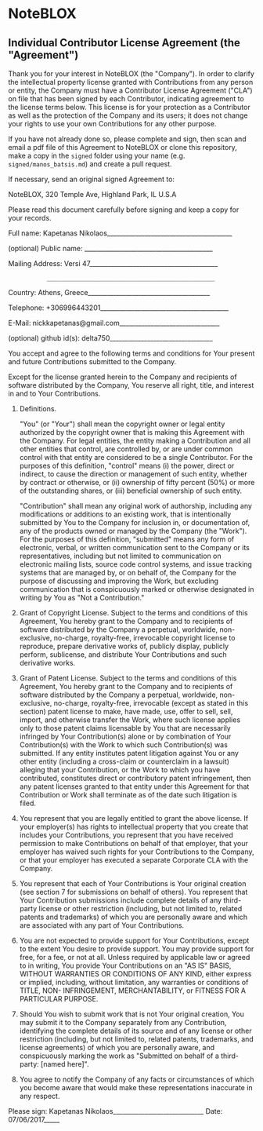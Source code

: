 
# NoteBLOX

## Individual Contributor License Agreement (the "Agreement")

Thank you for your interest in NoteBLOX (the "Company"). 
In order to clarify the intellectual property license
granted with Contributions from any person or entity, the Company
must have a Contributor License Agreement ("CLA") on file that has
been signed by each Contributor, indicating agreement to the license
terms below. This license is for your protection as a Contributor as
well as the protection of the Company and its users; it does not
change your rights to use your own Contributions for any other purpose.

If you have not already done so, please complete and sign, then scan
and email a pdf file of this Agreement to NoteBLOX or clone this 
repository, make a copy in the `signed` folder using your name 
(e.g. `signed/manos_batsis.md`) and create a pull request.

If necessary, send an original signed Agreement to:

NoteBLOX, 
320 Temple Ave, 
Highland Park, 
IL U.S.A

Please read this document carefully before signing and keep a copy 
for your records.

Full name: Kapetanas Nikolaos________________________________________

(optional) Public name: _________________________________________

Mailing Address: Versi 47_________________________________________

               ________________________________________________

Country:   Athens, Greece_______________________________________

Telephone: +306996443201_________________________________________

E-Mail:    nickkapetanas@gmail.com________________________________

(optional) github id(s): delta750_________________________________


You accept and agree to the following terms and conditions for Your
present and future Contributions submitted to the Company.

Except for the license granted herein to the Company and recipients 
of software distributed by the Company, You reserve all right, 
title, and interest in and to Your Contributions.

1. Definitions.

   "You" (or "Your") shall mean the copyright owner or legal entity
   authorized by the copyright owner that is making this Agreement
   with the Company. For legal entities, the entity making a
   Contribution and all other entities that control, are controlled
   by, or are under common control with that entity are considered to
   be a single Contributor. For the purposes of this definition,
   "control" means (i) the power, direct or indirect, to cause the
   direction or management of such entity, whether by contract or
   otherwise, or (ii) ownership of fifty percent (50%) or more of the
   outstanding shares, or (iii) beneficial ownership of such entity.

   "Contribution" shall mean any original work of authorship,
   including any modifications or additions to an existing work, that
   is intentionally submitted by You to the Company for inclusion
   in, or documentation of, any of the products owned or managed by
   the Company (the "Work"). For the purposes of this definition,
   "submitted" means any form of electronic, verbal, or written
   communication sent to the Company or its representatives,
   including but not limited to communication on electronic mailing
   lists, source code control systems, and issue tracking systems that
   are managed by, or on behalf of, the Company for the purpose of
   discussing and improving the Work, but excluding communication that
   is conspicuously marked or otherwise designated in writing by You
   as "Not a Contribution."

2. Grant of Copyright License. Subject to the terms and conditions of
   this Agreement, You hereby grant to the Company and to
   recipients of software distributed by the Company a perpetual,
   worldwide, non-exclusive, no-charge, royalty-free, irrevocable
   copyright license to reproduce, prepare derivative works of,
   publicly display, publicly perform, sublicense, and distribute Your
   Contributions and such derivative works.

3. Grant of Patent License. Subject to the terms and conditions of
   this Agreement, You hereby grant to the Company and to
   recipients of software distributed by the Company a perpetual,
   worldwide, non-exclusive, no-charge, royalty-free, irrevocable
   (except as stated in this section) patent license to make, have
   made, use, offer to sell, sell, import, and otherwise transfer the
   Work, where such license applies only to those patent claims
   licensable by You that are necessarily infringed by Your
   Contribution(s) alone or by combination of Your Contribution(s)
   with the Work to which such Contribution(s) was submitted. If any
   entity institutes patent litigation against You or any other entity
   (including a cross-claim or counterclaim in a lawsuit) alleging
   that your Contribution, or the Work to which you have contributed,
   constitutes direct or contributory patent infringement, then any
   patent licenses granted to that entity under this Agreement for
   that Contribution or Work shall terminate as of the date such
   litigation is filed.

4. You represent that you are legally entitled to grant the above
   license. If your employer(s) has rights to intellectual property
   that you create that includes your Contributions, you represent
   that you have received permission to make Contributions on behalf
   of that employer, that your employer has waived such rights for
   your Contributions to the Company, or that your employer has
   executed a separate Corporate CLA with the Company.

5. You represent that each of Your Contributions is Your original
   creation (see section 7 for submissions on behalf of others).  You
   represent that Your Contribution submissions include complete
   details of any third-party license or other restriction (including,
   but not limited to, related patents and trademarks) of which you
   are personally aware and which are associated with any part of Your
   Contributions.

6. You are not expected to provide support for Your Contributions,
   except to the extent You desire to provide support. You may provide
   support for free, for a fee, or not at all. Unless required by
   applicable law or agreed to in writing, You provide Your
   Contributions on an "AS IS" BASIS, WITHOUT WARRANTIES OR CONDITIONS
   OF ANY KIND, either express or implied, including, without
   limitation, any warranties or conditions of TITLE, NON-
   INFRINGEMENT, MERCHANTABILITY, or FITNESS FOR A PARTICULAR PURPOSE.

7. Should You wish to submit work that is not Your original creation,
   You may submit it to the Company separately from any
   Contribution, identifying the complete details of its source and of
   any license or other restriction (including, but not limited to,
   related patents, trademarks, and license agreements) of which you
   are personally aware, and conspicuously marking the work as
   "Submitted on behalf of a third-party: [named here]".

8. You agree to notify the Company of any facts or circumstances of
   which you become aware that would make these representations
   inaccurate in any respect.

Please sign: Kapetanas Nikolaos_____________________________ Date: 07/06/2017_____

